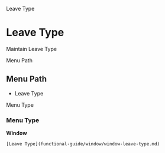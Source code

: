 
Leave Type
# Leave Type


Maintain Leave Type

Menu Path
## Menu Path



- Leave Type

Menu Type
### Menu Type

**Window**


```
[Leave Type](functional-guide/window/window-leave-type.md)
```